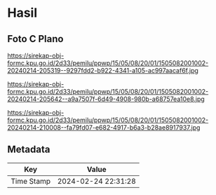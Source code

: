 # Hasil

## Foto C Plano

https://sirekap-obj-formc.kpu.go.id/2d33/pemilu/ppwp/15/05/08/20/01/1505082001002-20240214-205319--9297fdd2-b922-4341-a105-ac997aacaf6f.jpg

https://sirekap-obj-formc.kpu.go.id/2d33/pemilu/ppwp/15/05/08/20/01/1505082001002-20240214-205642--a9a7507f-6d49-4908-980b-a68757ea10e8.jpg

https://sirekap-obj-formc.kpu.go.id/2d33/pemilu/ppwp/15/05/08/20/01/1505082001002-20240214-210008--fa79fd07-e682-4917-b6a3-b28ae8917937.jpg


## Metadata

| Key        | Value               |
| ---------- | ------------------- |
| Time Stamp | 2024-02-24 22:31:28 |



